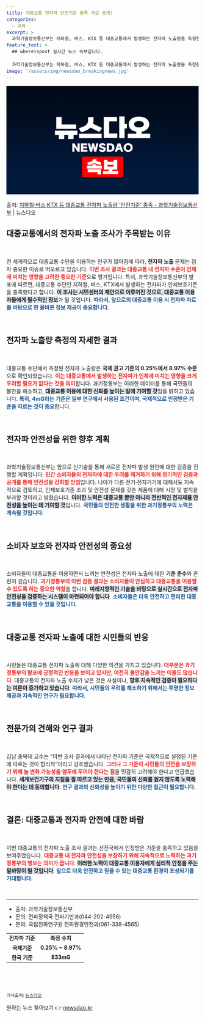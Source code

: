 ```yaml
---
title: 대중교통 전자파 안전기준 충족 사실 공개!
categories:
  - 과학
excerpt: >
  과학기술정보통신부는 지하철, 버스, KTX 등 대중교통에서 발생하는 전자파 노출량을 측정한 결과 모두 인체보…
feature_text: >
  ## whereispost 실시간 뉴스 속보입니다.

  과학기술정보통신부는 지하철, 버스, KTX 등 대중교통에서 발생하는 전자파 노출량을 측정한 결과 모두 인체보…
image: '/assets/img/newsdao_breakingnews.jpg'
---
```


![뉴스다오 속보](/assets/img/newsdao_breakingnews.jpg)

<p>출처: <a href="https://newsdao.kr/1933" rel="dofollow">지하철·버스·KTX 등 대중교통 전자파 노출량 ‘안전기준’ 충족 - 과학기술정보통신부</a> | 뉴스다오</p>

<h2 data-ke-size="size26">대중교통에서의 전자파 노출 조사가 주목받는 이유</h2>

<p data-ke-size="size16">&nbsp;</p>

전 세계적으로 대중교통 수단을 이용하는 인구가 많아짐에 따라, **전자파 노출** 문제는 점차 중요한 이슈로 떠오르고 있습니다. <b><span style="color: #ee2323;">이번 조사 결과는 대중교통 내 전자파 수준이 인체에 미치는 영향을 고려한 중요한 기준</span></b>으로 평가됩니다. 특히, 과학기술정보통신부의 발표에 따르면, 대중교통 수단인 지하철, 버스, KTX에서 발생하는 전자파가 인체보호기준을 충족했다고 합니다. <b><span style="background-color: #21538527;">이 조사는 시민센터의 제안으로 이루어진 것으로, 대중교통 이용자들에게 필수적인 정보</span></b>가 될 것입니다. <b><span style="color: #1a5490;">따라서, 앞으로의 대중교통 이용 시 전자파 자료를 바탕으로 한 올바른 정보 제공이 중요합니다</span></b>.

<p data-ke-size="size16">&nbsp;</p>

<h2 data-ke-size="size26">전자파 노출량 측정의 자세한 결과</h2>

<p data-ke-size="size16">&nbsp;</p>

대중교통 수단에서 측정된 전자파 노출량은 **국제 권고 기준의 0.25%에서 8.97% 수준**으로 확인되었습니다. <b><span style="color: #ee2323;">이는 대중교통에서 발생하는 전자파가 인체에 미치는 영향을 크게 우려할 필요가 없다는 것을 의미</span></b>합니다. 과기정통부는 이러한 데이터를 통해 국민들의 불안을 해소하고, <b><span style="background-color: #21538527;">대중교통 이용에 대한 신뢰를 높이는 일에 기여할 것</span></b>임을 밝히고 있습니다. <b><span style="color: #1a5490;">특히, 4mG라는 기준은 일부 연구에서 사용된 조건이며, 국제적으로 인정받은 기준을 따르는 것이 중요</span></b>합니다.

<p data-ke-size="size16">&nbsp;</p>

<h2 data-ke-size="size26">전자파 안전성을 위한 향후 계획</h2>

<p data-ke-size="size16">&nbsp;</p>

과학기술정보통신부는 앞으로 신기술을 통해 새로운 전자파 발생 원인에 대한 검증을 진행할 계획입니다. <b><span style="color: #ee2323;">민간 소비자들의 전자파에 대한 우려를 제거하기 위해 정기적인 검증과 공개를 통해 안전성을 강화할 방침</span></b>입니다. 나아가 다른 전기·전자기기에 대해서도 지속적으로 검토하고, 인체보호기준 초과 및 안전성 문제를 갖춘 제품에 대해 시정 및 벌칙을 부과할 것이라고 밝혔습니다. <b><span style="background-color: #21538527;">이러한 노력은 대중교통 뿐만 아니라 전반적인 전자제품 안전성을 높이는 데 기여할 것</span></b>입니다. <b><span style="color: #1a5490;">국민들의 안전한 생활을 위한 과기정통부의 노력은 계속될 것입니다</span></b>.

<p data-ke-size="size16">&nbsp;</p>

<h2 data-ke-size="size26">소비자 보호와 전자파 안전성의 중요성</h2>

<p data-ke-size="size16">&nbsp;</p>

소비자들이 대중교통을 이용하면서 느끼는 안전성은 전자파 노출에 대한 **기준 준수**와 관련이 깊습니다. <b><span style="color: #ee2323;">과기정통부의 이번 검증 결과는 소비자들이 안심하고 대중교통을 이용할 수 있도록 하는 중요한 역할</span></b>을 합니다. <b><span style="background-color: #21538527;">미래지향적인 기술을 바탕으로 실시간으로 전자파 안전성을 검증하는 시스템이 마련되어야 합니다</span></b>. <b><span style="color: #1a5490;">소비자들은 더욱 안전하고 편리한 대중교통을 이용할 수 있을 것입니다</span></b>.

<p data-ke-size="size16">&nbsp;</p>

<h2 data-ke-size="size26">대중교통 전자파 노출에 대한 시민들의 반응</h2>

<p data-ke-size="size16">&nbsp;</p>

시민들은 대중교통 전자파 노출에 대해 다양한 의견을 가지고 있습니다. <b><span style="color: #ee2323;">대부분은 과기정통부의 발표에 긍정적인 반응을 보이고 있지만, 여전히 불안감을 느끼는 이들도 많습니다</span></b>. 대중교통의 전자파 노출 수치가 낮은 것은 사실이나, <b><span style="background-color: #21538527;">향후 지속적인 검증이 필요하다는 여론이 증가하고 있습니다</span></b>. <b><span style="color: #1a5490;">따라서, 시민들의 우려를 해소하기 위해서는 투명한 정보 제공과 지속적인 연구가 필요합니다</span></b>.

<p data-ke-size="size16">&nbsp;</p>

<h2 data-ke-size="size26">전문가의 견해와 연구 결과</h2>

<p data-ke-size="size16">&nbsp;</p>

김남 충북대 교수는 “이번 조사 결과에서 나타난 전자파 기준은 국제적으로 설정된 기준에 따르는 것이 합리적”이라고 강조했습니다. <b><span style="color: #ee2323;">그러나 그 기준이 시민들의 안전을 보장하기 위해 늘 변화 가능성을 염두에 두어야 한다는 점</span></b>을 민감히 고려해야 한다고 언급했습니다. <b><span style="background-color: #21538527;">세계보건기구의 지침을 잘 따르고 있는 만큼, 국민들의 신뢰를 잃지 않도록 노력해야 한다는 데 동의합니다</span></b>. <b><span style="color: #1a5490;">연구 결과의 신뢰성을 높이기 위한 다양한 접근이 필요합니다</span></b>.

<p data-ke-size="size16">&nbsp;</p>

<h2 data-ke-size="size26">결론: 대중교통과 전자파 안전에 대한 바람</h2>

<p data-ke-size="size16">&nbsp;</p>

이번 대중교통의 전자파 노출 조사 결과는 선진국에서 인정받은 기준을 충족하고 있음을 보여주었습니다. <b><span style="color: #ee2323;">대중교통 내 전자파 안전성을 보장하기 위해 지속적으로 노력하는 과기정통부의 행보는 의미가 큽니다</span></b>. <b><span style="background-color: #21538527;">이러한 노력이 대중교통 이용자에게 심리적 안정을 주는 밑바탕이 될 것입니다</span></b>. <b><span style="color: #1a5490;">앞으로 더욱 안전하고 믿을 수 있는 대중교통 환경이 조성되기를 기대합니다</span></b>.

<p data-ke-size="size16">&nbsp;</p>

<hr />

<ul>
    <li>출처: 과학기술정보통신부</li>
    <li>문의: 전파정책국 전파기반과(044-202-4956)</li>
    <li>문의: 국립전파연구원 전파환경안전과(061-338-4565)</li>
</ul>

<table>
    <tr>
        <td style="text-align: center; height: 17px;"><b>전자파 기준</b></td>
        <td style="text-align: center; height: 17px;"><b>측정 수치</b></td>
    </tr>
    <tr>
        <td style="text-align: center; height: 17px;"><b>국제기준</b></td>
        <td style="text-align: center; height: 17px;"><b>0.25% ~ 8.97%</b></td>
    </tr>
    <tr>
        <td style="text-align: center; height: 17px;"><b>한국 기준</b></td>
        <td style="text-align: center; height: 17px;"><b>833mG</b></td>
    </tr>
</table>

<p data-ke-size="size16">&nbsp;</p>

<p data-ke-size="size16">&nbsp;</p>

<small>기사출처: <a href="https://newsdao.kr/1933">뉴스다오</a></small> 

원하는 뉴스 찾아보기 👉 <a href="https://newsdao.kr" rel="dofollow">newsdao.kr</a>



